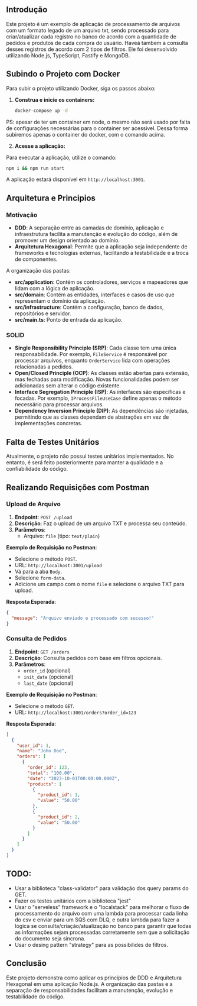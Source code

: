 ## Introdução

Este projeto é um exemplo de aplicação de processamento de arquivos com um formato legado de um arquivo txt, sendo processado para criar/atualizar cada registro no banco de acordo com a quantidade de pedidos e produtos de cada compra do usuário. Haveá tambem a consulta desses registros de acordo com 2 tipos de filtros.
Ele foi desenvolvido utilizando Node.js, TypeScript, Fastify e MongoDB.

## Subindo o Projeto com Docker

Para subir o projeto utilizando Docker, siga os passos abaixo:

1. **Construa e inicie os containers:**

   ```bash
   docker-compose up -d
   ```

PS: apesar de ter um container em node, o mesmo não será usado por falta de configurações necessárias para o container ser acessivel.
Dessa forma subiremos apenas o container do docker, com o comando acima.

2. **Acesse a aplicação:**

Para executar a aplicação, utilize o comando:

```bash
npm i && npm run start
```

A aplicação estará disponível em `http://localhost:3001`.

## Arquitetura e Principios

### Motivação

- **DDD**: A separação entre as camadas de domínio, aplicação e infraestrutura facilita a manutenção e evolução do código, além de promover um design orientado ao domínio.
- **Arquitetura Hexagonal**: Permite que a aplicação seja independente de frameworks e tecnologias externas, facilitando a testabilidade e a troca de componentes.

A organização das pastas:

- **src/application**: Contém os controladores, serviços e mapeadores que lidam com a lógica de aplicação.
- **src/domain**: Contém as entidades, interfaces e casos de uso que representam o domínio da aplicação.
- **src/infrastructure**: Contém a configuração, banco de dados, repositórios e servidor.
- **src/main.ts**: Ponto de entrada da aplicação.

### SOLID

- **Single Responsibility Principle (SRP)**: Cada classe tem uma única responsabilidade. Por exemplo, `FileService` é responsável por processar arquivos, enquanto `OrderService` lida com operações relacionadas a pedidos.
- **Open/Closed Principle (OCP)**: As classes estão abertas para extensão, mas fechadas para modificação. Novas funcionalidades podem ser adicionadas sem alterar o código existente.
- **Interface Segregation Principle (ISP)**: As interfaces são específicas e focadas. Por exemplo, `IProcessFileUseCase` define apenas o método necessário para processar arquivos.
- **Dependency Inversion Principle (DIP)**: As dependências são injetadas, permitindo que as classes dependam de abstrações em vez de implementações concretas.

## Falta de Testes Unitários

Atualmente, o projeto não possui testes unitários implementados. No entanto, é será feito posteriormente para manter a qualidade e a confiabilidade do código.

## Realizando Requisições com Postman

### Upload de Arquivo

1. **Endpoint**: `POST /upload`
2. **Descrição**: Faz o upload de um arquivo TXT e processa seu conteúdo.
3. **Parâmetros**:
   - Arquivo: `file` (tipo: `text/plain`)

**Exemplo de Requisição no Postman**:

- Selecione o método `POST`.
- URL: `http://localhost:3001/upload`
- Vá para a aba `Body`.
- Selecione `form-data`.
- Adicione um campo com o nome `file` e selecione o arquivo TXT para upload.

**Resposta Esperada**:

```json
{
  "message": "Arquivo enviado e processado com sucesso!"
}
```

### Consulta de Pedidos

1. **Endpoint**: `GET /orders`
2. **Descrição**: Consulta pedidos com base em filtros opcionais.
3. **Parâmetros**:
   - `order_id` (opcional)
   - `init_date` (opcional)
   - `last_date` (opcional)

**Exemplo de Requisição no Postman**:

- Selecione o método `GET`.
- URL: `http://localhost:3001/orders?order_id=123`

**Resposta Esperada**:

```json
[
  {
    "user_id": 1,
    "name": "John Doe",
    "orders": [
      {
        "order_id": 123,
        "total": "100.00",
        "date": "2023-10-01T00:00:00.000Z",
        "products": [
          {
            "product_id": 1,
            "value": "50.00"
          },
          {
            "product_id": 2,
            "value": "50.00"
          }
        ]
      }
    ]
  }
]
```

## TODO:

- Usar a biblioteca "class-validator" para validação dos query params do GET.
- Fazer os testes unitários com a biblioteca "jest"
- Usar o "serveless" framework e o "localstack" para melhorar o fluxo de processamento do arquivo com uma lambda para processar cada linha do csv e enviar para um SQS com DLQ, e outra lambda para fazer a logica se consulta/criação/atualização no banco para garantir que todas as informações sejam processadas corretamente sem que a solicitação do documento seja sincrona.
- Usar o desing pattern "strategy" para as possibilides de filtros.

## Conclusão

Este projeto demonstra como aplicar os princípios de DDD e Arquitetura Hexagonal em uma aplicação Node.js. A organização das pastas e a separação de responsabilidades facilitam a manutenção, evolução e testabilidade do código.

```

```
